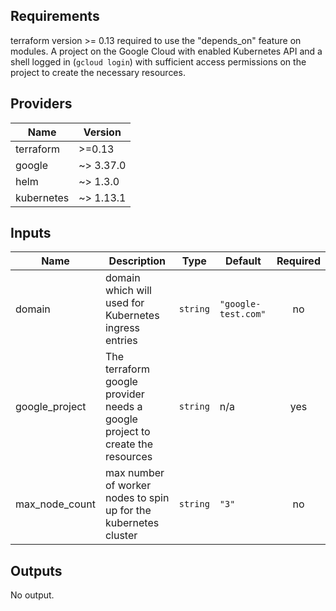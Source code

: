 ## Requirements

terraform version >= 0.13 required to use the "depends_on" feature on modules.
A project on the Google Cloud with enabled Kubernetes API and a shell logged in (`gcloud login`) with sufficient access permissions on the project to create the necessary resources.


## Providers

| Name | Version |
|------|---------|
| terraform | >=0.13 |
| google | ~> 3.37.0 |
| helm | ~> 1.3.0 |
| kubernetes | ~> 1.13.1 |

## Inputs

| Name | Description | Type | Default | Required |
|------|-------------|------|---------|:--------:|
| domain | domain which will used for Kubernetes ingress entries | `string` | `"google-test.com"` | no |
| google\_project | The terraform google provider needs a google project to create the resources | `string` | n/a | yes |
| max\_node\_count | max number of worker nodes to spin up for the kubernetes cluster | `string` | `"3"` | no |

## Outputs

No output.

